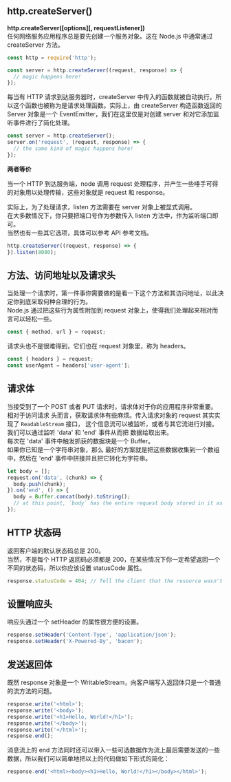 ## http.createServer()
**http.createServer([options][, requestListener])**  
任何网络服务应用程序总是要先创建一个服务对象。这在 Node.js 中通常通过 createServer 方法。

```js
const http = require('http');

const server = http.createServer((request, response) => {
  // magic happens here!
});
```

每当有 HTTP 请求到达服务器时，createServer 中传入的函数就被自动执行。所以这个函数也被称为是请求处理函数。实际上，由 createServer 构造函数返回的 Server 对象是一个 EventEmitter，我们在这里仅是对创建 server 和对它添加监听事件进行了简化处理。
```js
const server = http.createServer();
server.on('request', (request, response) => {
  // the same kind of magic happens here!
});
```
**两者等价**

当一个 HTTP 到达服务端，node 调用 request 处理程序，并产生一些唾手可得的对象用以处理传输，这些对象就是 request 和 response。  

实际上，为了处理请求，listen 方法需要在 server 对象上被显式调用。  
在大多数情况下，你只要把端口号作为参数传入 listen 方法中，作为监听端口即可。  
当然也有一些其它选项，具体可以参考 API 参考文档。
```js
http.createServer((request, response) => {
}).listen(8080);
```

## 方法、访问地址以及请求头

当处理一个请求时，第一件事你需要做的是看一下这个方法和其访问地址，以此决定你到底采取何种合理的行为。    
Node.js 通过把这些行为属性附加到 request 对象上，使得我们处理起来相对而言可以轻松一些。  
```js
const { method, url } = request;
```

请求头也不是很难得到，它们也在 request 对象里，称为 headers。
```js
const { headers } = request;
const userAgent = headers['user-agent'];
```

## 请求体
当接受到了一个 POST 或者 PUT 请求时，请求体对于你的应用程序非常重要。  
相对于访问请求 头而言，获取请求体有些麻烦。传入请求对象的 request 其实实现了 `ReadableStream` 接口， 这个信息流可以被监听，或者与其它流进行对接。  我们可以通过监听 'data' 和 'end' 事件从而把 数据给取出来。  
每次在 'data' 事件中触发抓获的数据块是一个 Buffer。  
如果你已知是一个字符串对象，那么 最好的方案就是把这些数据收集到一个数组中，然后在 'end' 事件中拼接并且把它转化为字符串。  
```js
let body = [];
request.on('data', (chunk) => {
  body.push(chunk);
}).on('end', () => {
  body = Buffer.concat(body).toString();
  // at this point, `body` has the entire request body stored in it as a string
});
```

## HTTP 状态码
返回客户端的默认状态码总是 200。  
当然，不是每个 HTTP 返回码必须都是 200，在某些情况下你一定希望返回一个不同的状态码，所以你应该设置 statusCode 属性。  
```js
response.statusCode = 404; // Tell the client that the resource wasn't found.
```

## 设置响应头
响应头通过一个 setHeader 的属性很方便的设置。
```js
response.setHeader('Content-Type', 'application/json');
response.setHeader('X-Powered-By', 'bacon');
```

## 发送返回体
既然 response 对象是一个 WritableStream，向客户端写入返回体只是一个普通的流方法的问题。
```js
response.write('<html>');
response.write('<body>');
response.write('<h1>Hello, World!</h1>');
response.write('</body>');
response.write('</html>');
response.end();
```
消息流上的 end 方法同时还可以带入一些可选数据作为流上最后需要发送的一些数据，所以我们可以简单地把以上的代码做如下形式的简化：
```js
response.end('<html><body><h1>Hello, World!</h1></body></html>');
```

